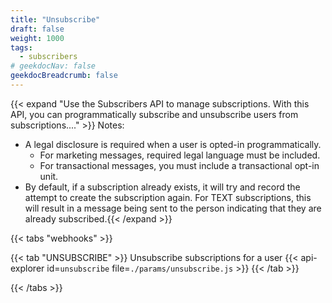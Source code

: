 ```yaml
---
title: "Unsubscribe"
draft: false
weight: 1000
tags:
  - subscribers
# geekdocNav: false
geekdocBreadcrumb: false
---
```


{{< expand "Use the Subscribers API to manage subscriptions. With this API, you can programmatically subscribe and unsubscribe users from subscriptions...." >}}
Notes:
 
- A legal disclosure is required when a user is opted-in programmatically.
  - For marketing messages, required legal language must be included.
  - For transactional messages, you must include a transactional opt-in unit.
- By default, if a subscription already exists, it will try and record the attempt to create the subscription again. For TEXT subscriptions, this will result in a message being sent to the person indicating that they are already subscribed.{{< /expand >}}

{{< tabs "webhooks" >}}

{{< tab "UNSUBSCRIBE" >}}
Unsubscribe subscriptions for a user
{{< api-explorer id=`unsubscribe` file=`./params/unsubscribe.js` >}}
{{< /tab >}}

{{< /tabs >}}
